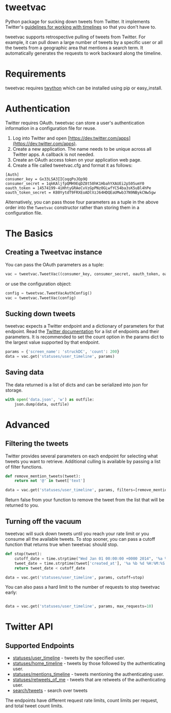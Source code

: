 tweetvac
========

Python package for sucking down tweets from Twitter. It implements Twitter's
[guidelines for working with timelines](https://dev.twitter.com/docs/working-with-timelines)
so that you don't have to.

tweetvac supports retrospective pulling of tweets from Twitter. For example, it
can pull down a large number of tweets by a specific user or all the tweets
from a geographic area that mentions a search term. It automatically generates
the requests to work backward along the timeline.

Requirements
============
tweetvac requires [twython](https://github.com/ryanmcgrath/twython) which can be
installed using pip or easy_install.

Authentication
==============
Twitter requires OAuth. tweetvac can store a user's authentication information
in a configuration file for reuse.

  1. Log into Twitter and open [https://dev.twitter.com/apps](https://dev.twitter.com/apps).
  2. Create a new application. The name needs to be unique across all Twitter apps. A callback is not needed.
  3. Create an OAuth access token on your application web page.
  4. Create a file called tweetvac.cfg and format it as follows:

```
[Auth]
consumer_key = Gx33LSA3IICoqqPoJOp9Q
consumer_secret = 1qkKAljfpQMH9EqDZ8t50hK1HbahYXAUEi2p505umY0
oauth_token = 14574199-4iHhtyGRAeCvVzGpPNz0GLwfYC54ba3sK5uBl4hPe
oauth_token_secret = K80YytdT9FRXEoADlVzJ64HDQEaUMwb37N9NBykCNw5gw
```

Alternatively, you can pass those four parameters as a tuple in the above order
into the `Tweetvac` constructor rather than storing them in a configuration file.

The Basics
==========

Creating a Tweetvac instance
----------------------------
You can pass the OAuth parameters as a tuple:

```python
vac = tweetvac.TweetVac((consumer_key, consumer_secret, oauth_token, oauth_token_secret))
```

or use the configuration object:

```python
config = tweetvac.TweetVacAuthConfig()
vac = tweetvac.TweetVac(config)
```

Sucking down tweets
--------------------

tweetvac expects a Twitter endpoint and a dictionary of parameters for that
endpoint. Read the [Twitter documentation](https://dev.twitter.com/docs/api/1.1)
for a list of endpoints and their parameters. It is recommended to set the count
option in the params dict to the largest value supported by that endpoint.

```python
params = {'screen_name': 'struckDC', 'count': 200}
data = vac.get('statuses/user_timeline', params)
```

Saving data
------------
The data returned is a list of dicts and can be serialized into json for storage.

```python
with open('data.json', 'w') as outfile:
    json.dump(data, outfile)
```

Advanced
=========

Filtering the tweets
--------------------
Twitter provides several parameters on each endpoint for selecting what tweets
you want to retrieve. Additional culling is available by passing a list of filter
functions.

```python
def remove_mention_tweets(tweet):
    return not '@' in tweet['text']

data = vac.get('statuses/user_timeline', params, filters=[remove_mention_tweets])
```

Return false from your function to remove the tweet from the list that will be
returned to you.

Turning off the vacuum
-----------------------
tweetvac will suck down tweets until you reach your rate limit or you consume all
the available tweets. To stop sooner, you can pass a cutoff function that returns
true when tweetvac should stop.

```python
def stop(tweet):
    cutoff_date = time.strptime("Wed Jan 01 00:00:00 +0000 2014", '%a %b %d %H:%M:%S +0000 %Y')
    tweet_date = time.strptime(tweet['created_at'], '%a %b %d %H:%M:%S +0000 %Y')
    return tweet_date < cutoff_date

data = vac.get('statuses/user_timeline', params, cutoff=stop)
```

You can also pass a hard limit to the number of requests to stop tweetvac early:

```python

data = vac.get('statuses/user_timeline', params, max_requests=10)
```

Twitter API
===========
Supported Endpoints
--------------------
 * [statuses/user_timeline](https://dev.twitter.com/docs/api/1.1/get/statuses/user_timeline) - tweets by the specified user.
 * [statuses/home_timeline](https://dev.twitter.com/docs/api/1.1/get/statuses/home_timeline) - tweets by those followed by the authenticating user.
 * [statuses/mentions_timeline](https://dev.twitter.com/docs/api/1.1/get/statuses/mentions_timeline) - tweets mentioning the authenticating user.
 * [statuses/retweets_of_me](https://dev.twitter.com/docs/api/1.1/get/statuses/retweets_of_me) - tweets that are retweets of the authenticating user.
 * [search/tweets](https://dev.twitter.com/docs/api/1.1/get/search/tweets) - search over tweets

 The endpoints have different request rate limits, count limits per request, and total tweet count limits.
